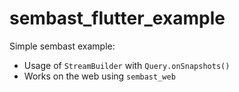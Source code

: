 # sembast_flutter_example

Simple sembast example:
* Usage of `StreamBuilder` with `Query.onSnapshots()`
* Works on the web using `sembast_web`
